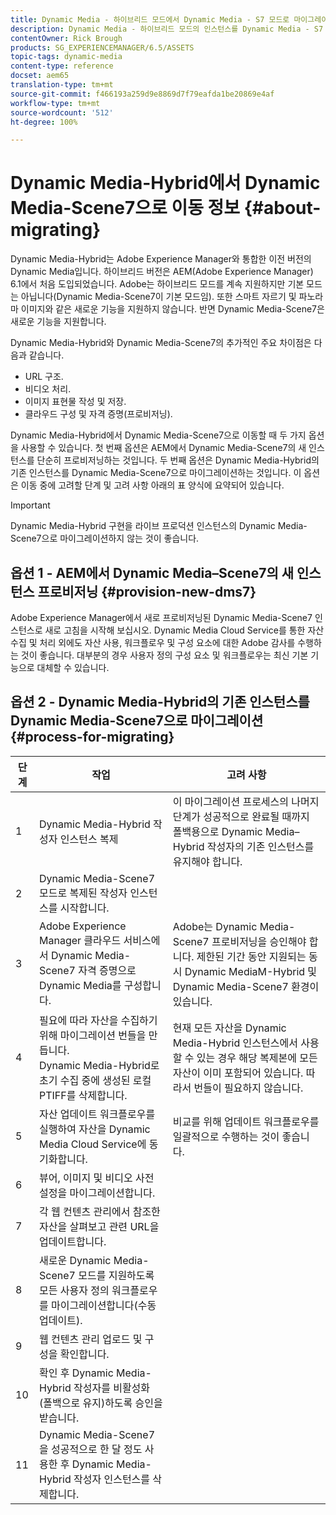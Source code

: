 ```yaml
---
title: Dynamic Media - 하이브리드 모드에서 Dynamic Media - S7 모드로 마이그레이션
description: Dynamic Media - 하이브리드 모드의 인스턴스를 Dynamic Media - S7 모드로 마이그레이션하는 방법 알아보기
contentOwner: Rick Brough
products: SG_EXPERIENCEMANAGER/6.5/ASSETS
topic-tags: dynamic-media
content-type: reference
docset: aem65
translation-type: tm+mt
source-git-commit: f466193a259d9e8869d7f79eafda1be20869e4af
workflow-type: tm+mt
source-wordcount: '512'
ht-degree: 100%

---
```



# Dynamic Media-Hybrid에서 Dynamic Media-Scene7으로 이동 정보 {#about-migrating}

Dynamic Media-Hybrid는 Adobe Experience Manager와 통합한 이전 버전의 Dynamic Media입니다. 하이브리드 버전은 AEM(Adobe Experience Manager) 6.1에서 처음 도입되었습니다. Adobe는 하이브리드 모드를 계속 지원하지만 기본 모드는 아닙니다(Dynamic Media-Scene7이 기본 모드임). 또한 스마트 자르기 및 파노라마 이미지와 같은 새로운 기능을 지원하지 않습니다. 반면 Dynamic Media-Scene7은 새로운 기능을 지원합니다.

Dynamic Media-Hybrid와 Dynamic Media-Scene7의 추가적인 주요 차이점은 다음과 같습니다.

* URL 구조.
* 비디오 처리.
* 이미지 표현물 작성 및 저장.
* 클라우드 구성 및 자격 증명(프로비저닝).

Dynamic Media-Hybrid에서 Dynamic Media-Scene7으로 이동할 때 두 가지 옵션을 사용할 수 있습니다. 첫 번째 옵션은 AEM에서 Dynamic Media-Scene7의 새 인스턴스를 단순히 프로비저닝하는 것입니다. 두 번째 옵션은 Dynamic Media-Hybrid의 기존 인스턴스를 Dynamic Media-Scene7으로 마이그레이션하는 것입니다. 이 옵션은 이동 중에 고려할 단계 및 고려 사항 아래의 표 양식에 요약되어 있습니다.

>[!IMPORTANT]
>
>Dynamic Media-Hybrid 구현을 라이브 프로덕션 인스턴스의 Dynamic Media-Scene7으로 마이그레이션하지 않는 것이 좋습니다.

## 옵션 1 - AEM에서 Dynamic Media–Scene7의 새 인스턴스 프로비저닝 {#provision-new-dms7}

Adobe Experience Manager에서 새로 프로비저닝된 Dynamic Media-Scene7 인스턴스로 새로 고침을 시작해 보십시오. Dynamic Media Cloud Service를 통한 자산 수집 및 처리 외에도 자산 사용, 워크플로우 및 구성 요소에 대한 Adobe 감사를 수행하는 것이 좋습니다. 대부분의 경우 사용자 정의 구성 요소 및 워크플로우는 최신 기본 기능으로 대체할 수 있습니다.

## 옵션 2 - Dynamic Media-Hybrid의 기존 인스턴스를 Dynamic Media-Scene7으로 마이그레이션 {#process-for-migrating}

| 단계 | 작업 | 고려 사항 |
|---|---|---|
| 1 | Dynamic Media-Hybrid 작성자 인스턴스 복제 | 이 마이그레이션 프로세스의 나머지 단계가 성공적으로 완료될 때까지 폴백용으로 Dynamic Media–Hybrid 작성자의 기존 인스턴스를 유지해야 합니다. |
| 2 | Dynamic Media-Scene7 모드로 복제된 작성자 인스턴스를 시작합니다. |  |
| 3 | Adobe Experience Manager 클라우드 서비스에서 Dynamic Media-Scene7 자격 증명으로 Dynamic Media를 구성합니다. | Adobe는 Dynamic Media-Scene7 프로비저닝을 승인해야 합니다. 제한된 기간 동안 지원되는 동시 Dynamic MediaM-Hybrid 및 Dynamic Media-Scene7 환경이 있습니다. |
| 4 | 필요에 따라 자산을 수집하기 위해 마이그레이션 번들을 만듭니다.<br>Dynamic Media-Hybrid로 초기 수집 중에 생성된 로컬 PTIFF를 삭제합니다. | 현재 모든 자산을 Dynamic Media-Hybrid 인스턴스에서 사용할 수 있는 경우 해당 복제본에 모든 자산이 이미 포함되어 있습니다. 따라서 번들이 필요하지 않습니다. |
| 5 | 자산 업데이트 워크플로우를 실행하여 자산을 Dynamic Media Cloud Service에 동기화합니다. | 비교를 위해 업데이트 워크플로우를 일괄적으로 수행하는 것이 좋습니다. |
| 6 | 뷰어, 이미지 및 비디오 사전 설정을 마이그레이션합니다. |  |
| 7 | 각 웹 컨텐츠 관리에서 참조한 자산을 살펴보고 관련 URL을 업데이트합니다. |  |
| 8 | 새로운 Dynamic Media-Scene7 모드를 지원하도록 모든 사용자 정의 워크플로우를 마이그레이션합니다(수동 업데이트). |  |
| 9 | 웹 컨텐츠 관리 업로드 및 구성을 확인합니다. |  |
| 10 | 확인 후 Dynamic Media-Hybrid 작성자를 비활성화(폴백으로 유지)하도록 승인을 받습니다. |  |
| 11 | Dynamic Media-Scene7을 성공적으로 한 달 정도 사용한 후 Dynamic Media-Hybrid 작성자 인스턴스를 삭제합니다. |  |
